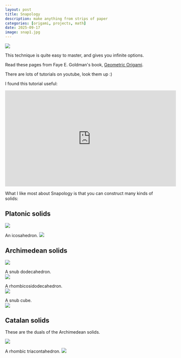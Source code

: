 ```yaml
---
layout: post
title: Snapology
description: make anything from strips of paper
categories: [origami, projects, math]
date: 2025-09-17
image: snap1.jpg
---
```


![](snap1.jpg)

This technique is quite easy to master, and gives you infinite options.

Read these pages from Faye E. Goldman's book, [Geometric Origami](https://research.ecomakery.com/geometric-origami/).

There are lots of tutorials on youtube, look them up :)

I found this tutorial useful:

<iframe width="560" height="315" src="https://www.youtube.com/embed/o2L3VRztmh8?si=tNEM0ZRwvCkr1IWp" title="YouTube video player" frameborder="0" allow="accelerometer; autoplay; clipboard-write; encrypted-media; gyroscope; picture-in-picture; web-share" referrerpolicy="strict-origin-when-cross-origin" allowfullscreen></iframe>

What I like most about Snapology is that you can construct many kinds of solids:

## Platonic solids

![](Platonic_Solids_Transparent.svg.png)

An icosahedron.
![](icosahedron.jpg)

## Archimedean solids

![](archimedean-solids.jpeg)

A snub dodecahedron.  
![](snub-dodecahedron.jpg)

A rhombicosidodecahedron.  
![](rhombicosidodecahedron.jpg)

A snub cube.  
![](snub-cube.jpg)

## Catalan solids

These are the duals of the Archimedean solids.

![](Catalan-18.jpg)

A rhombic triacontahedron.
![](rhombic-triacontahedron.jpg)